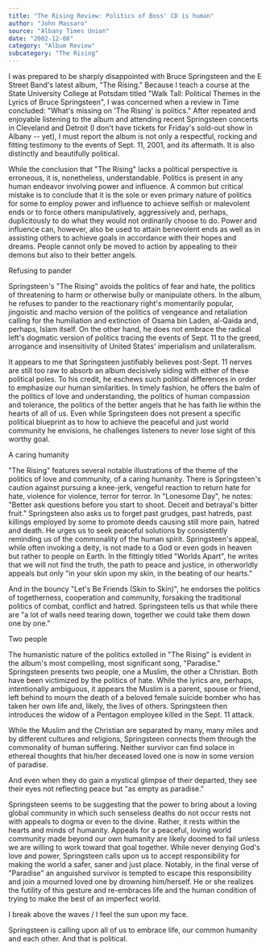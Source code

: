 ```yaml
---
title: "The Rising Review: Politics of Boss' CD is human"
author: "John Massaro"
source: "Albany Times Union"
date: "2002-12-08"
category: "Album Review"
subcategory: "The Rising"
---
```


I was prepared to be sharply disappointed with Bruce Springsteen and the E Street Band's latest album, "The Rising." Because I teach a course at the State University College at Potsdam titled "Walk Tall: Political Themes in the Lyrics of Bruce Springsteen", I was concerned when a review in Time concluded: "What's missing on 'The Rising' is politics." After repeated and enjoyable listening to the album and attending recent Springsteen concerts in Cleveland and Detroit (I don't have tickets for Friday's sold-out show in Albany -- yet), I must report the album is not only a respectful, rocking and fitting testimony to the events of Sept. 11, 2001, and its aftermath. It is also distinctly and beautifully political.

While the conclusion that "The Rising" lacks a political perspective is erroneous, it is, nonetheless, understandable. Politics is present in any human endeavor involving power and influence. A common but critical mistake is to conclude that it is the sole or even primary nature of politics for some to employ power and influence to achieve selfish or malevolent ends or to force others manipulatively, aggressively and, perhaps, duplicitously to do what they would not ordinarily choose to do. Power and influence can, however, also be used to attain benevolent ends as well as in assisting others to achieve goals in accordance with their hopes and dreams. People cannot only be moved to action by appealing to their demons but also to their better angels.

Refusing to pander

Springsteen's "The Rising" avoids the politics of fear and hate, the politics of threatening to harm or otherwise bully or manipulate others. In the album, he refuses to pander to the reactionary right's momentarily popular, jingoistic and macho version of the politics of vengeance and retaliation calling for the humiliation and extinction of Osama bin Laden, al-Qaida and, perhaps, Islam itself. On the other hand, he does not embrace the radical left's dogmatic version of politics tracing the events of Sept. 11 to the greed, arrogance and insensitivity of United States' imperialism and unilateralism.

It appears to me that Springsteen justifiably believes post-Sept. 11 nerves are still too raw to absorb an album decisively siding with either of these political poles. To his credit, he eschews such political differences in order to emphasize our human similarities. In timely fashion, he offers the balm of the politics of love and understanding, the politics of human compassion and tolerance, the politics of the better angels that he has faith lie within the hearts of all of us. Even while Springsteen does not present a specific political blueprint as to how to achieve the peaceful and just world community he envisions, he challenges listeners to never lose sight of this worthy goal.

A caring humanity

"The Rising" features several notable illustrations of the theme of the politics of love and community, of a caring humanity. There is Springsteen's caution against pursuing a knee-jerk, vengeful reaction to return hate for hate, violence for violence, terror for terror. In "Lonesome Day", he notes: "Better ask questions before you start to shoot. Deceit and betrayal's bitter fruit." Springsteen also asks us to forget past grudges, past hatreds, past killings employed by some to promote deeds causing still more pain, hatred and death. He urges us to seek peaceful solutions by consistently reminding us of the commonality of the human spirit. Springsteen's appeal, while often invoking a deity, is not made to a God or even gods in heaven but rather to people on Earth. In the fittingly titled "Worlds Apart", he writes that we will not find the truth, the path to peace and justice, in otherworldly appeals but only "in your skin upon my skin, in the beating of our hearts."

And in the bouncy "Let's Be Friends (Skin to Skin)", he endorses the politics of togetherness, cooperation and community, forsaking the traditional politics of combat, conflict and hatred. Springsteen tells us that while there are "a lot of walls need tearing down, together we could take them down one by one."

Two people

The humanistic nature of the politics extolled in "The Rising" is evident in the album's most compelling, most significant song, "Paradise." Springsteen presents two people, one a Muslim, the other a Christian. Both have been victimized by the politics of hate. While the lyrics are, perhaps, intentionally ambiguous, it appears the Muslim is a parent, spouse or friend, left behind to mourn the death of a beloved female suicide bomber who has taken her own life and, likely, the lives of others. Springsteen then introduces the widow of a Pentagon employee killed in the Sept. 11 attack.

While the Muslim and the Christian are separated by many, many miles and by different cultures and religions, Springsteen connects them through the commonality of human suffering. Neither survivor can find solace in ethereal thoughts that his/her deceased loved one is now in some version of paradise.

And even when they do gain a mystical glimpse of their departed, they see their eyes not reflecting peace but "as empty as paradise."

Springsteen seems to be suggesting that the power to bring about a loving global community in which such senseless deaths do not occur rests not with appeals to dogma or even to the divine. Rather, it rests within the hearts and minds of humanity. Appeals for a peaceful, loving world community made beyond our own humanity are likely doomed to fail unless we are willing to work toward that goal together. While never denying God's love and power, Springsteen calls upon us to accept responsibility for making the world a safer, saner and just place. Notably, in the final verse of "Paradise" an anguished survivor is tempted to escape this responsibility and join a mourned loved one by drowning him/herself. He or she realizes the futility of this gesture and re-embraces life and the human condition of trying to make the best of an imperfect world.

I break above the waves / I feel the sun upon my face.

Springsteen is calling upon all of us to embrace life, our common humanity and each other. And that is political.